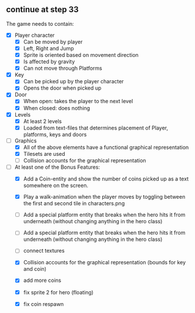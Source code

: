 ## continue at step 33
The game needs to contain:
- [x] Player character
  - [x] Can be moved by player
  - [x] Left, Right and Jump
  - [x] Sprite is oriented based on movement direction
  - [x] Is affected by gravity
  - [x] Can not move through Platforms
- [x] Key
  - [x] Can be picked up by the player character
  - [x] Opens the door when picked up
- [x] Door
  - [x] When open: takes the player to the next level
  - [x] When closed: does nothing
- [x] Levels
  - [x] At least 2 levels
  - [x] Loaded from text-files that determines placement of Player, platforms, keys and doors
- [ ] Graphics
  - [x] All of the above elements have a functional graphical representation
  - [x] Tilesets are used
  - [ ] Collision accounts for the graphical representation
- [ ] At least one of the Bonus Features:
  - [x] Add a Coin-entity and show the number of coins picked up as a text somewhere on the screen.
  - [x] Play a walk-animation when the player moves by toggling between the first and second tile in characters.png
  - [ ] Add a special platform entity that breaks when the hero hits it from underneath (without changing anything in the hero class)

  - [ ] Add a special platform entity that breaks when the hero hits it from underneath (without changing anything in the hero class)
  - [ ] connect textures
  - [x] Collision accounts for the graphical representation (bounds for key and coin)
  - [x] add more coins
  - [x] fix sprite 2 for hero (floating)
  - [x] fix coin respawn